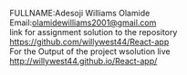 FULLNAME:Adesoji Williams Olamide       
Email:olamidewilliams2001@gmail.com        
link for assignment solution to the repository https://github.com/willywest44/React-app          
For the Output of the project wsolution live http://willywest44.github.io/React-app/ 
